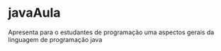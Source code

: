 # javaAula
Apresenta para o estudantes de programação uma aspectos gerais da linguagem de programação java

